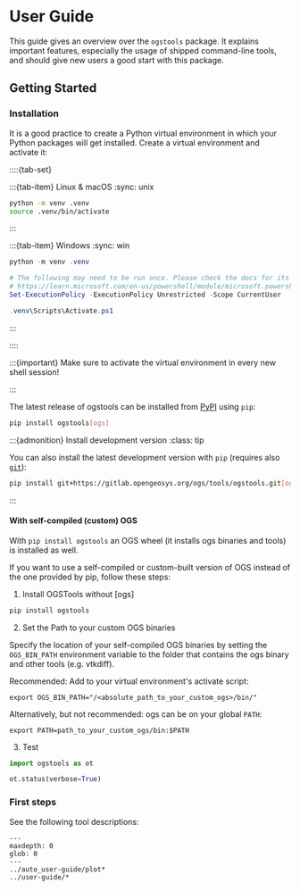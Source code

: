 # User Guide

This guide gives an overview over the `ogstools` package.
It explains important features, especially the usage of shipped command-line tools,
and should give new users a good start with this package.

## Getting Started

### Installation

It is a good practice to create a Python virtual environment in which your
Python packages will get installed. Create a virtual environment and activate
it:

::::{tab-set}

:::{tab-item} Linux & macOS
:sync: unix

```bash
python -m venv .venv
source .venv/bin/activate
```

:::

:::{tab-item} Windows
:sync: win

```powershell
python -m venv .venv

# The following may need to be run once. Please check the docs for its consequences:
# https://learn.microsoft.com/en-us/powershell/module/microsoft.powershell.core/about/about_execution_policiess
Set-ExecutionPolicy -ExecutionPolicy Unrestricted -Scope CurrentUser

.venv\Scripts\Activate.ps1
```

:::

::::

:::{important}
Make sure to activate the virtual environment in every new shell session!

:::

The latest release of ogstools can be installed from [PyPI](https://pypi.org/project/ogstools/) using
`pip`:

```bash
pip install ogstools[ogs]
```

:::{admonition} Install development version
:class: tip

You can also install the latest development version with `pip` (requires also [`git`](https://git-scm.com)):

```bash
pip install git+https://gitlab.opengeosys.org/ogs/tools/ogstools.git[ogs]
```

:::

#### With self-compiled (custom) OGS

With `pip install ogstools` an OGS wheel (it installs ogs binaries and tools) is installed as well.

If you want to use a self-compiled or custom-built version of OGS instead of the one provided by pip, follow these steps:

1. Install OGSTools without \[ogs\]

```bash
pip install ogstools
```

2. Set the Path to your custom OGS binaries

Specify the location of your self-compiled OGS binaries by setting the `OGS_BIN_PATH` environment variable to the folder that contains the ogs binary and other tools (e.g. vtkdiff).

Recommended: Add to your virtual environment's activate script:

```
export OGS_BIN_PATH="/<absolute_path_to_your_custom_ogs>/bin/"
```

Alternatively, but not recommended: ogs can be on your global `PATH`:

```
export PATH=path_to_your_custom_ogs/bin:$PATH
```

3. Test

```python
import ogstools as ot

ot.status(verbose=True)
```

### First steps

See the following tool descriptions:

```{toctree}
---
maxdepth: 0
glob: 0
---
../auto_user-guide/plot*
../user-guide/*

```
